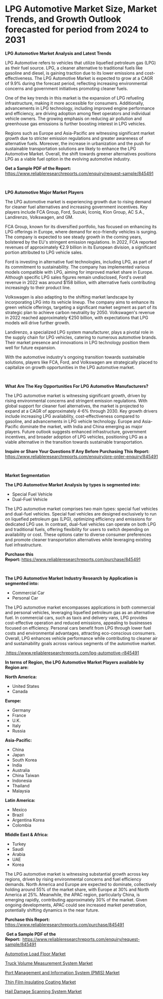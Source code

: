 <p><h1>LPG Automotive Market Size, Market Trends, and Growth Outlook forecasted for period from 2024 to 2031</h1></p><p><strong>LPG Automotive Market Analysis and Latest Trends</strong></p>
<p><p>LPG Automotive refers to vehicles that utilize liquefied petroleum gas (LPG) as their fuel source. LPG, a cleaner alternative to traditional fuels like gasoline and diesel, is gaining traction due to its lower emissions and cost-effectiveness. The LPG Automotive Market is expected to grow at a CAGR of 9.9% during the forecast period, reflecting increasing environmental concerns and government initiatives promoting cleaner fuels. </p><p>One of the key trends in this market is the expansion of LPG refueling infrastructure, making it more accessible for consumers. Additionally, advancements in LPG technology, including improved engine performance and efficiency, are driving adoption among fleet operators and individual vehicle owners. The growing emphasis on reducing air pollution and greenhouse gas emissions is further boosting interest in LPG vehicles.</p><p>Regions such as Europe and Asia-Pacific are witnessing significant market growth due to stricter emission regulations and greater awareness of alternative fuels. Moreover, the increase in urbanization and the push for sustainable transportation solutions are likely to enhance the LPG Automotive Market. Overall, the shift towards greener alternatives positions LPG as a viable fuel option in the evolving automotive industry.</p></p>
<p><strong>Get a Sample PDF of the Report:&nbsp;</strong> <a href="https://www.reliableresearchreports.com/enquiry/request-sample/845491?utm_campaign=1635&utm_medium=2&utm_source=Github&utm_content=ia&utm_term=02112024&utm_id=lpg-automotive">https://www.reliableresearchreports.com/enquiry/request-sample/845491</a></p>
<p>&nbsp;</p>
<p><strong>LPG Automotive Major Market Players</strong></p>
<p><p>The LPG automotive market is experiencing growth due to rising demand for cleaner fuel alternatives and increasing government incentives. Key players include FCA Group, Ford, Suzuki, Iconiq, Kion Group, AC S.A., Landirenzo, Volkswagen, and GM.</p><p>FCA Group, known for its diversified portfolio, has focused on enhancing its LPG offerings in Europe, where demand for eco-friendly vehicles is surging. The company is expected to see steady growth in the coming years, bolstered by the EU's stringent emission regulations. In 2022, FCA reported revenues of approximately €2.9 billion in its European division, a significant portion attributed to LPG vehicle sales.</p><p>Ford is investing in alternative fuel technologies, including LPG, as part of its commitment to sustainability. The company has implemented various models compatible with LPG, aiming for improved market share in Europe. Although specific LPG sales figures remain undisclosed, Ford's overall revenue in 2022 was around $158 billion, with alternative fuels contributing increasingly to their product line.</p><p>Volkswagen is also adapting to the shifting market landscape by incorporating LPG into its vehicle lineup. The company aims to enhance its green vehicle offerings, targeting a significant market segment as part of its strategic plan to achieve carbon neutrality by 2050. Volkswagen's revenue in 2022 reached approximately €250 billion, with expectations that LPG models will drive further growth.</p><p>Landirenzo, a specialized LPG system manufacturer, plays a pivotal role in the supply chain for LPG vehicles, catering to numerous automotive brands. Their market presence and innovations in LPG technology position them well for future expansion. </p><p>With the automotive industry's ongoing transition towards sustainable solutions, players like FCA, Ford, and Volkswagen are strategically placed to capitalize on growth opportunities in the LPG automotive market.</p></p>
<p>&nbsp;</p>
<p><strong>What Are The Key Opportunities For LPG Automotive Manufacturers?</strong></p>
<p><p>The LPG automotive market is witnessing significant growth, driven by rising environmental concerns and stringent emission regulations. With global support for cleaner fuel alternatives, the market is projected to expand at a CAGR of approximately 4-6% through 2030. Key growth drivers include increasing LPG availability, cost-effectiveness compared to gasoline, and advancements in LPG vehicle technology. Europe and Asia-Pacific dominate the market, with India and China emerging as major players. Future outlook suggests enhanced infrastructure, government incentives, and broader adoption of LPG vehicles, positioning LPG as a viable alternative in the transition towards sustainable transportation.</p></p>
<p><strong>Inquire or Share Your Questions If Any Before Purchasing This Report:</strong> <a href="https://www.reliableresearchreports.com/enquiry/pre-order-enquiry/845491?utm_campaign=1635&utm_medium=2&utm_source=Github&utm_content=ia&utm_term=02112024&utm_id=lpg-automotive">https://www.reliableresearchreports.com/enquiry/pre-order-enquiry/845491</a></p>
<p>&nbsp;</p>
<p><strong>Market Segmentation</strong></p>
<p><strong>The LPG Automotive Market Analysis by types is segmented into:</strong></p>
<p><ul><li>Special Fuel Vehicle</li><li>Dual-Fuel Vehicle</li></ul></p>
<p><p>The LPG automotive market comprises two main types: special fuel vehicles and dual-fuel vehicles. Special fuel vehicles are designed exclusively to run on liquefied petroleum gas (LPG), optimizing efficiency and emissions for dedicated LPG use. In contrast, dual-fuel vehicles can operate on both LPG and traditional fuels, offering flexibility for users to switch depending on availability or cost. These options cater to diverse consumer preferences and promote cleaner transportation alternatives while leveraging existing fuel infrastructure.</p></p>
<p><strong>Purchase this Report:&nbsp;</strong><a href="https://www.reliableresearchreports.com/purchase/845491?utm_campaign=1635&utm_medium=2&utm_source=Github&utm_content=ia&utm_term=02112024&utm_id=lpg-automotive">https://www.reliableresearchreports.com/purchase/845491</a></p>
<p>&nbsp;</p>
<p><strong>The LPG Automotive Market Industry Research by Application is segmented into:</strong></p>
<p><ul><li>Commercial Car</li><li>Personal Car</li></ul></p>
<p><p>The LPG automotive market encompasses applications in both commercial and personal vehicles, leveraging liquefied petroleum gas as an alternative fuel. In commercial cars, such as taxis and delivery vans, LPG provides cost-effective operation and reduced emissions, appealing to businesses focused on efficiency. Personal cars benefit from LPG through lower fuel costs and environmental advantages, attracting eco-conscious consumers. Overall, LPG enhances vehicle performance while contributing to cleaner air and sustainability goals across various segments of the automotive market.</p></p>
<p><a href="https://www.reliableresearchreports.com/lpg-automotive-r845491?utm_campaign=1635&utm_medium=2&utm_source=Github&utm_content=ia&utm_term=02112024&utm_id=lpg-automotive">&nbsp;https://www.reliableresearchreports.com/lpg-automotive-r845491</a></p>
<p><strong>In terms of Region, the LPG Automotive Market Players available by Region are:</strong></p>
<p>
    <p> <strong> North America: </strong>
        <ul>
            <li>United States</li>
            <li>Canada</li>
        </ul>
        </p> 
    <p> <strong> Europe: </strong>
        <ul>
            <li>Germany</li>
            <li>France</li>
            <li>U.K.</li>
            <li>Italy</li>
            <li>Russia</li>
        </ul>
        </p> 
    <p> <strong> Asia-Pacific: </strong>
        <ul>
            <li>China</li>
            <li>Japan</li>
            <li>South Korea</li>
            <li>India</li>
            <li>Australia</li>
            <li>China Taiwan</li>
            <li>Indonesia</li>
            <li>Thailand</li>
            <li>Malaysia</li>
        </ul>
        </p> 
    <p> <strong> Latin America: </strong>
        <ul>
            <li>Mexico</li>
            <li>Brazil</li>
            <li>Argentina Korea</li>
            <li>Colombia</li>
        </ul>
        </p> 
    <p> <strong> Middle East & Africa: </strong>
        <ul>
            <li>Turkey</li>
            <li>Saudi</li>
            <li>Arabia</li>
            <li>UAE</li>
            <li>Korea</li>
        </ul>
    </p>
    </p>
<p><p>The LPG automotive market is witnessing substantial growth across key regions, driven by rising environmental concerns and fuel efficiency demands. North America and Europe are expected to dominate, collectively holding around 55% of the market share, with Europe at 30% and North America at 25%. Meanwhile, the APAC region, particularly China, is emerging rapidly, contributing approximately 30% of the market. Given ongoing developments, APAC could see increased market penetration, potentially shifting dynamics in the near future.</p></p>
<p><strong>Purchase this Report: </strong><a href="https://www.reliableresearchreports.com/purchase/845491?utm_campaign=1635&utm_medium=2&utm_source=Github&utm_content=ia&utm_term=02112024&utm_id=lpg-automotive">https://www.reliableresearchreports.com/purchase/845491</a></p>
<p>&nbsp;<strong>Get a Sample PDF of the Report:&nbsp;&nbsp;</strong><a href="https://www.reliableresearchreports.com/enquiry/request-sample/845491?utm_campaign=1635&utm_medium=2&utm_source=Github&utm_content=ia&utm_term=02112024&utm_id=lpg-automotive">https://www.reliableresearchreports.com/enquiry/request-sample/845491</a></p>
<p><strong></strong></p>
<p><p><a href="https://github.com/HeatherFernandez476/Market-Research-Report-List-1/blob/main/automotive-load-floor-market.md?utm_campaign=1635&utm_medium=2&utm_source=Github&utm_content=ia&utm_term=02112024&utm_id=lpg-automotive">Automotive Load Floor Market</a></p><p><a href="https://www.linkedin.com/pulse/truck-volume-measurement-system-market-analysis-report-global-9gdlc?utm_campaign=1635&utm_medium=2&utm_source=Github&utm_content=ia&utm_term=02112024&utm_id=lpg-automotive">Truck Volume Measurement System Market</a></p><p><a href="https://www.linkedin.com/pulse/port-management-information-system-pmis-market-trends-focusing-nlwmc?utm_campaign=1635&utm_medium=2&utm_source=Github&utm_content=ia&utm_term=02112024&utm_id=lpg-automotive">Port Management and Information System (PMIS) Market</a></p><p><a href="https://www.linkedin.com/pulse/global-thin-film-insulating-coating-industry-analysis-jrose?utm_campaign=1635&utm_medium=2&utm_source=Github&utm_content=ia&utm_term=02112024&utm_id=lpg-automotive">Thin Film Insulating Coating Market</a></p><p><a href="https://www.linkedin.com/pulse/hail-damage-scanning-system-market-maturity-analysis-regional-pbzpc?utm_campaign=1635&utm_medium=2&utm_source=Github&utm_content=ia&utm_term=02112024&utm_id=lpg-automotive">Hail Damage Scanning System Market</a></p></p>